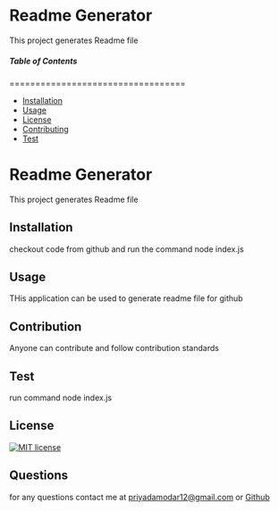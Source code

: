 # Readme Generator
This project generates Readme file
##### Table of Contents 
==================================
* [Installation](#Installation)
* [Usage](#Usage)
* [License](#License)
* [Contributing](#Contributing)
* [Test](#Test)
# Readme Generator
This project generates Readme file
## Installation
checkout code from github and run the command node index.js
## Usage
THis application can be used to generate readme file for github
## Contribution
Anyone can contribute and follow contribution standards
## Test
run command node index.js
## License
[![MIT license](https://img.shields.io/badge/License-MIT-blue.svg)](https://lbesson.mit-license.org/) 
## Questions
 for any questions contact me at priyadamodar12@gmail.com or [Github](https://github.com/pkamble35)
